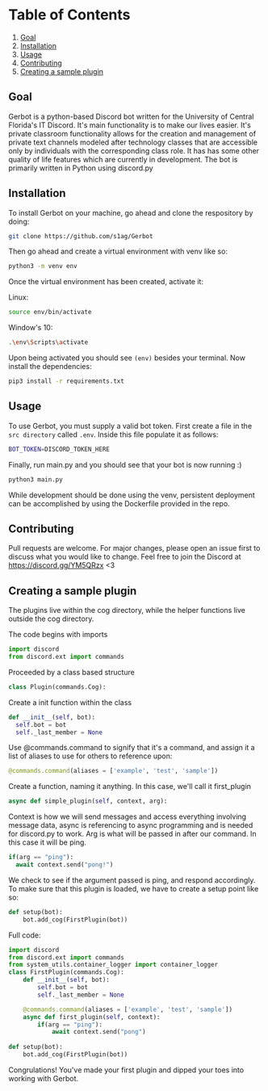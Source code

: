# Table of Contents
1. [Goal](#goal)
2. [Installation](#installation)
3. [Usage](#usage)
4. [Contributing](#contributing)
5. [Creating a sample plugin](#creating-a-sample-plugin)
## Goal
Gerbot is a python-based Discord bot written for the University of Central Florida's IT Discord. It's main functionality is to make our lives easier. It's private classroom functionality allows for the creation and management of private text channels modeled after technology classes that are accessible only by individuals with the corresponding class role. It has has some other quality of life features which are currently in development. The bot is primarily written in Python using discord.py


## Installation

To install Gerbot on your machine, go ahead and clone the respository by doing:

```bash
git clone https://github.com/s1ag/Gerbot
```

Then go ahead and create a virtual environment with venv like so:

```bash
python3 -m venv env
```
Once the virtual environment has been created, activate it:

Linux:
```bash
source env/bin/activate
```
Window's 10:
```bash
.\env\Scripts\activate
```
Upon being activated you should see `(env)` besides your terminal. Now install the dependencies:

```bash
pip3 install -r requirements.txt 
```

## Usage
To use Gerbot, you must supply a valid bot token. First create a file in the `src directory` called `.env`. Inside this file populate it as follows: 

```bash
BOT_TOKEN=DISCORD_TOKEN_HERE
```
Finally, run main.py and you should see that your bot is now running :)

```bash
python3 main.py
```
While development should be done using the venv, persistent deployment can be accomplished by using the Dockerfile provided in the repo. 

## Contributing
Pull requests are welcome. For major changes, please open an issue first to discuss what you would like to change. Feel free to join the Discord at https://discord.gg/YM5QRzx <3

## Creating a sample plugin

The plugins live within the cog directory, while the helper functions live outside the cog directory.

The code begins with imports 
```py
import discord 
from discord.ext import commands
```
Proceeded by a class based structure
```py
class Plugin(commands.Cog):
```

Create a init function within the class
```py
def __init__(self, bot):
  self.bot = bot
  self._last_member = None
 ```
 
 Use @commands.command to signify that it's a command, and assign it a list of aliases to use for others to reference upon:
 ```py
 @commands.command(aliases = ['example', 'test', 'sample'])
 ```
 Create a function, naming it anything. In this case, we'll call it first_plugin
 ```py
 async def simple_plugin(self, context, arg):
 ```
 Context is how we will send messages and access everything involving message data, async is referencing to async programming and is needed for discord.py to work. Arg is what will be passed in after our command. In this case it will be ping.
 
```py
if(arg == "ping"):
  await context.send("pong!")
```
We check to see if the argument passed is ping, and respond accordingly. 
To make sure that this plugin is loaded, we have to create a setup point like so:
```py 
def setup(bot):
    bot.add_cog(FirstPlugin(bot))
```
Full code:
```py
import discord
from discord.ext import commands
from system_utils.container_logger import container_logger
class FirstPlugin(commands.Cog):
    def __init__(self, bot):
        self.bot = bot
        self._last_member = None

    @commands.command(aliases = ['example', 'test', 'sample'])
    async def first_plugin(self, context):
        if(arg == "ping"):
            await context.send("pong")
        
def setup(bot):
    bot.add_cog(FirstPlugin(bot))
```

Congrulations! You've made your first plugin and dipped your toes into working with Gerbot.
